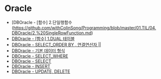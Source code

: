 # Oracle
- [DBOracle - [함수] 2.단일행함수(https://github.com/withColinSong/Programming/blob/master/01.TIL/04.DBOracle/2.%20SingleRowFunction.md)
- [DBOracle - [함수] 1.DUAL 테이블](https://github.com/withColinSong/Programming/blob/master/01.TIL/04.DBOracle/Function_01_dual.md)
- [DBOracle - SELECT_ORDER BY , 연결연산자 ||](https://github.com/withColinSong/Programming/blob/master/01.TIL/04.DBOracle/SELECT_ORDER_BY.md)
- [DBOracle - 기본 데이터 형식](https://github.com/withColinSong/Programming/blob/master/01.TIL/04.DBOracle/OracleBasicData.md#11-char) 
- [DBOracle - SELECT_WHERE](https://github.com/withColinSong/Programming/blob/master/01.TIL/04.DBOracle/SELECT_WHERE.md)
- [DBOracle - SELECT](https://github.com/withColinSong/Programming/blob/master/01.TIL/04.DBOracle/SELECT01.md)
- [DBOracle - INSERT](https://github.com/withColinSong/Programming/blob/master/01.TIL/04.DBOracle/INSERT.md)
- [DBOracle - UPDATE, DELETE](https://github.com/withColinSong/Programming/blob/master/01.TIL/04.DBOracle/UPDATE%2CDELETE.md)
